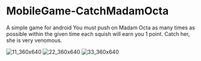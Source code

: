 # MobileGame-CatchMadamOcta
A simple game for android
You must push on Madam Octa as many times as possible within the given time each squish will earn you 1 point.
Catch her, she is very venomous.

![11_360x640](https://user-images.githubusercontent.com/34456517/89759767-99c5b300-daf3-11ea-84ed-91845048ef53.jpg)
![22_360x640](https://user-images.githubusercontent.com/34456517/89759768-9af6e000-daf3-11ea-94ec-fcc646d7603e.jpg)
![33_360x640](https://user-images.githubusercontent.com/34456517/89759769-9af6e000-daf3-11ea-866d-c594f1fc82f0.jpg)
